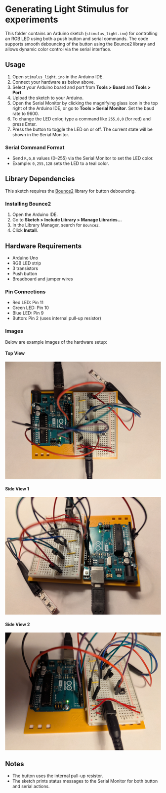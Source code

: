 # Generating Light Stimulus for experiments

This folder contains an Arduino sketch (`stimulus_light.ino`) for controlling an RGB LED using both a push button and serial commands. The code supports smooth debouncing of the button using the Bounce2 library and allows dynamic color control via the serial interface.

## Usage
1. Open `stimulus_light.ino` in the Arduino IDE.
2. Connect your hardware as below above.
3. Select your Arduino board and port from **Tools > Board** and **Tools > Port**.
4. Upload the sketch to your Arduino.
5. Open the Serial Monitor by clicking the magnifying glass icon in the top right of the Arduino IDE, or go to **Tools > Serial Monitor**. Set the baud rate to 9600.
6. To change the LED color, type a command like `255,0,0` (for red) and press Enter.
7. Press the button to toggle the LED on or off. The current state will be shown in the Serial Monitor.

### Serial Command Format
- Send `R,G,B` values (0–255) via the Serial Monitor to set the LED color.
- Example: `0,255,128` sets the LED to a teal color.

## Library Dependencies
This sketch requires the [Bounce2](https://github.com/thomasfredericks/Bounce2) library for button debouncing.

### Installing Bounce2
1. Open the Arduino IDE.
2. Go to **Sketch > Include Library > Manage Libraries...**
3. In the Library Manager, search for `Bounce2`.
4. Click **Install**.

## Hardware Requirements
- Arduino Uno
- RGB LED strip
- 3 transistors
- Push button
- Breadboard and jumper wires

### Pin Connections
- Red LED: Pin 11
- Green LED: Pin 10
- Blue LED: Pin 9
- Button: Pin 2 (uses internal pull-up resistor)

### Images

Below are example images of the hardware setup:

#### Top View
![Top view](images/top_view.jpg)

#### Side View 1
![Side view 1](images/side_view_1.jpg)

#### Side View 2
![Side view 2](images/side_view_2.jpg)

## Notes
- The button uses the internal pull-up resistor.
- The sketch prints status messages to the Serial Monitor for both button and serial actions.

